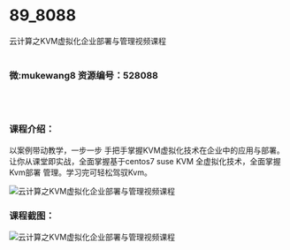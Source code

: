 # 89_8088
云计算之KVM虚拟化企业部署与管理视频课程
<br/></br>
<h3>微:mukewang8 资源编号：528088</h3>
<br/></br>
<h3>课程介绍：</h3>
<p>以案例带动教学，一步一步 手把手掌握<a title="查看与 KVM 相关的文章" target="_blank">KVM</a>虚拟化技术在企业中的应用与部署。让你从课堂即实战，全面掌握基于centos7 suse KVM 全虚拟化技术，全面掌握Kvm部署 管理。学习完可轻松驾驭Kvm。</p>
<p><img src="https://www.ko996.com/wp-content/uploads/img/2019/10/356-59-300x225.jpg" alt="云计算之KVM虚拟化企业部署与管理视频课程"></p>
<h3>课程截图：</h3>
<p><img src="https://www.ko996.com/wp-content/uploads/img/2019/10/1-113.png" alt="云计算之KVM虚拟化企业部署与管理视频课程"></p>
